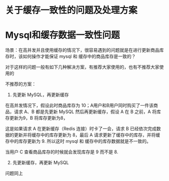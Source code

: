 # 关于缓存一致性的问题及处理方案

# Mysql和缓存数据一致性问题

场景：在高并发并且使用缓存的情况下，很容易遇到的问题就是在进行更新商品库存时，该如何操作才能保证 mysql 和 缓存中的商品库存是一致的？

对于这样的问题一般有如下几种解决方案，有推荐大家使用的，也有不推荐大家使用的

不推荐的方案：

1. 先更新 MySQL，再更新缓存

在高并发情况下，假设此时商品库存为 10；A用户和B用户同时购买了一件该商品，请求 A、B 都是先更新 MySQL 然后再更新缓存，假设 A 在 B 之前，A 将库存更新为9，B 将库存更新为8，

这是如果请求 A 在更新缓存（Redis 连接）时卡了一会，请求 B 已经依次完成数据的更新并将缓存中的库存更新为 8，最后 A 请求更新了缓存中的库存，并将缓存中的库存更新为 9. 所以这时 mysql 和 缓存中的库存数据就是不一致的。

当用户 C 查看商品库存的时候就会发现库存是 9 而不是 8.

2. 先更新缓存，再更新 MySQL

问题同上



